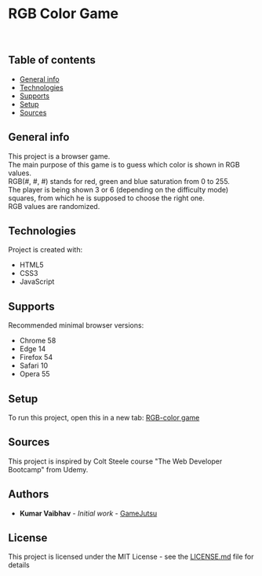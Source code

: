 <h1>RGB Color Game</h1><br>

## Table of contents
* [General info](#general-info)
* [Technologies](#technologies)
* [Supports](#supports)
* [Setup](#setup)
* [Sources](#sources)

## General info
This project is a browser game.  
The main purpose of this game is to guess which color is shown in RGB values.  
RGB(#, #, #) stands for red, green and blue saturation from 0 to 255.  
The player is being shown 3 or 6 (depending on the difficulty mode) squares, from which he is supposed to choose the right one.  
RGB values are randomized.
	
## Technologies
Project is created with:
* HTML5
* CSS3
* JavaScript  

## Supports
Recommended minimal browser versions:
* Chrome 58
* Edge 14
* Firefox 54
* Safari 10
* Opera 55

## Setup
To run this project, open this in a new tab: <a href="https://gamejutsu-color-game.netlify.app">RGB-color game</a>

## Sources
This project is inspired by Colt Steele course "The Web Developer Bootcamp" from Udemy.

## Authors

* **Kumar Vaibhav** - *Initial work* - [GameJutsu](https://github.com/gamejutsu)

## License

This project is licensed under the MIT License - see the [LICENSE.md](LICENSE.md) file for details
